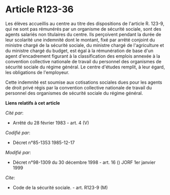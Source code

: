 # Article R123-36

Les élèves accueillis au centre au titre des dispositions de l'article R. 123-9, qui ne sont pas rémunérés par un organisme
de sécurité sociale, sont des agents salariés non titulaires du centre. Ils perçoivent pendant la durée de leur scolarité une
indemnité dont le montant, fixé par arrêté conjoint du ministre chargé de la sécurité sociale, du ministre chargé de
l'agriculture et du ministre chargé du budget, est égal à la rémunération de base d'un agent d'encadrement figurant à la
classification des emplois annexée à la convention collective nationale de travail du personnel des organismes de sécurité
sociale du régime général. Le centre d'études remplit, à leur égard, les obligations de l'employeur. 

Cette indemnité est soumise aux cotisations sociales dues pour les agents de droit privé régis par la convention collective
nationale de travail du personnel des organismes de sécurité sociale du régime général.

**Liens relatifs à cet article**

_Cité par_:

  - Arrêté du 28 février 1983 - art. 4 (V)

_Codifié par_:

  - Décret n°85-1353 1985-12-17

_Modifié par_:

  - Décret n°98-1309 du 30 décembre 1998 - art. 16 () JORF 1er janvier 1999

_Cite_:

  - Code de la sécurité sociale. - art. R123-9 (M)
